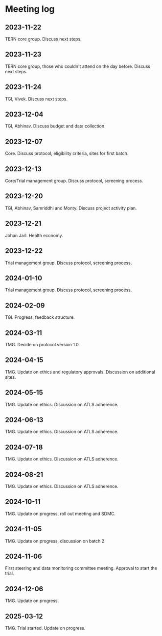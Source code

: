# Meeting log

## 2023-11-22

TERN core group. Discuss next steps.

## 2023-11-23

TERN core group, those who couldn't attend on the day before. Discuss next steps.

## 2023-11-24

TGI, Vivek. Discuss next steps.

## 2023-12-04

TGI, Abhinav. Discuss budget and data collection.

## 2023-12-07

Core. Discuss protocol, eligibility criteria, sites for first batch.

## 2023-12-13

Core/Trial management group. Discuss protocol, screening process.

## 2023-12-20

TGI, Abhinav, Samriddhi and Monty. Discuss project activity plan.

## 2023-12-21

Johan Jarl. Health economy.

## 2023-12-22
Trial management group. Discuss protocol, screening process.

## 2024-01-10
Trial management group. Discuss protocol, screening process.

## 2024-02-09
TGI. Progress, feedback structure.

## 2024-03-11
TMG. Decide on protocol version 1.0.

## 2024-04-15
TMG. Update on ethics and regulatory approvals. Discussion on additional sites.

## 2024-05-15
TMG. Update on ethics. Discussion on ATLS adherence.

## 2024-06-13
TMG. Update on ethics. Discussion on ATLS adherence.

## 2024-07-18
TMG. Update on ethics. Discussion on ATLS adherence.

## 2024-08-21
TMG. Update on ethics. Discussion on ATLS adherence.

## 2024-10-11
TMG. Update on progress, roll out meeting and SDMC.

## 2024-11-05
TMG. Update on progress, discussion on batch 2.

## 2024-11-06
First steering and data monitoring committee meeting. Approval to start the trial.

## 2024-12-06
TMG. Update on progress.

## 2025-03-12
TMG. Trial started. Update on progress.
